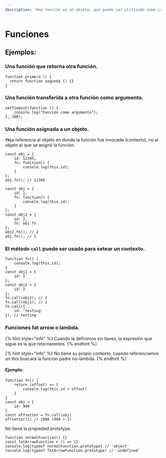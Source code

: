 ```yaml
---
description: 'Una función es un objeto, que puede ser utilizado como cualquier otro valor.'
---
```


# Funciones

## **Ejemplos:**

### **Una función que retorna otra función.**

```text
function primera () {
  return function segunda () {}
}
```

### **Una función transferida a otra función como argumento.**

```text
setTimeout(function () {
    console.log("Función como argumento");
}, 100);
```

### **Una función asignada a un objeto.**

**`This`** referencia al objeto en donde la función fue invocada \(contexto\), no al objeto al que se asignó la función.

```text
const obj = {
    id: 12345,
    fn: function() {
        console.log(this.id);
    }
};
obj.fn(); // 12345
```

```text
const obj = {
    id: 1,
    fn: function() {
        console.log(this.id);
    }
};
const obj2 = {
    id: 2,
    fn: obj.fn
};
obj2.fn(); // 2
obj.fn(); // 1
```

### **El método `call` puede ser usado para setear un contexto.**

```text
function fn() {
    console.log(this.id);
}
const obj1 = {
    id: 1
};
const obj2 = {
    id: 2
};
fn.call(obj2); // 2
fn.call(obj1); // 1
fn.call({
    id: 'testing'
}); // testing
```

### **Funciones fat arrow o lambda.**

{% hint style="info" %}
Cuando la definimos sin llaves, la expresión que sigue es la que retornaremos.
{% endhint %}

{% hint style="info" %}
No tiene su propio contexto, cuando referenciamos un _this_ buscará la función padre no-lambda.
{% endhint %}

#### **Ejemplo:**

```text
function fn() {
    return (offset) => {
        console.log(this.id + offset)
    }
}
const obj = {
    id: 999
}
const offsetter = fn.call(obj)
offsetter(1) // 1000 (999 + 1)
```

No tiene la propiedad prototype.

```text
function normalFunction() {}
const fatArrowFunction = () => {}
console.log(typeof normalFunction.prototype) // 'object'
console.log(typeof fatArrowFunction.prototype) // 'undefined'
```

